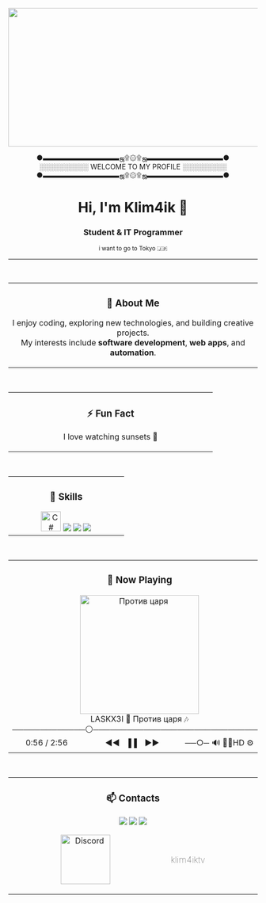 <p align="center">
  <img src="https://images.steamusercontent.com/ugc/929296966656994174/4FB27DE025C123ACF90706D096FAD126F703B34C/?imw=5000&imh=5000&ima=fit&impolicy=Letterbox&imcolor=%23000000&letterbox=false" width="1200" height="280" alt="Profile Image" />
</p>
<p align="center">
  ●▬▬▬▬▬▬▬▬▬▬▬ஜ۩۞۩ஜ▬▬▬▬▬▬▬▬▬▬▬●<br>
  ░░░░░░░░░░ WELCOME TO MY PROFILE ░░░░░░░░░<br>
  ●▬▬▬▬▬▬▬▬▬▬▬ஜ۩۞۩ஜ▬▬▬▬▬▬▬▬▬▬▬●
</p>

<h1 align="center">Hi, I'm Klim4ik 👋</h1>
<h3 align="center">Student & IT Programmer</h3>
<p align="center"><sub>i want to go to Tokyo 🇯🇵</sub></p>

---

<br>

<div align="center">

<table>
<tr>
<td align="center" width="50%">
  
### 🔭 About Me

I enjoy coding, exploring new technologies, and building creative projects.<br>
My interests include **software development**, **web apps**, and **automation**.

</td>
</tr>
</table>

<br>

<table>
<tr>
<td align="center" width="50%">

### ⚡ Fun Fact

I love watching sunsets 🌅

</td>
</tr>
</table>


<br>

<table>
<tr>
<td align="center" width="50%">

### 🌱 Skills

<img src="https://upload.wikimedia.org/wikipedia/commons/4/4f/Csharp_Logo.png" height="40" alt="C#" />
<img src="https://img.shields.io/badge/Ruby-CC342D?style=for-the-badge&logo=ruby&logoColor=white"/>
<img src="https://img.shields.io/badge/JavaScript-F7DF1E?style=for-the-badge&logo=javascript&logoColor=black"/>
<img src="https://img.shields.io/badge/HTML-E34F26?style=for-the-badge&logo=html5&logoColor=white"/>

</td>
</tr>
</table>

<br>

<table>
<tr>
<td align="center" width="50%">

### 🎵 Now Playing

<a href="https://www.youtube.com/watch?v=bpy9IRVTF3E&list=RDcghIlyfntHQ&index=2">
  <img src="https://img.youtube.com/vi/bpy9IRVTF3E/0.jpg" width="240" alt="Против царя">
</a>
<br>
LASKX3I 🎵 Против царя 🎶
<br>
─────────────⚪───────────────────────────────
<br>
0:56 / 2:56 ⠀⠀　　⠀         ◄◄⠀▐▐ ⠀►►　　　      ──○─ 🔊 🔀🔄HD ⚙
</td>
</tr>
</table>

<br>

<table>
<tr>
<td align="center" width="50%">

### 📫 Contacts

<a href="https://t.me/Kllm4ik"><img src="https://img.shields.io/badge/Telegram-26A5E4?style=for-the-badge&logo=telegram&logoColor=white"/></a>
<a href="https://vk.com/klimov135"><img src="https://img.shields.io/badge/VK-2787F5?style=for-the-badge&logo=vk&logoColor=white"/></a>
<a href="https://www.youtube.com/@kllim4ik"><img src="https://img.shields.io/badge/YouTube-FF0000?style=for-the-badge&logo=youtube&logoColor=white"/></a>

<p align="center">
  <img src="https://github.com/user-attachments/assets/d7566001-388c-4a67-bceb-cfe065556967" alt="Discord" width="100" height="100" style="vertical-align:middle" />
  <span style="font-size:1.1em; font-weight:100; margin-left:118px; vertical-align:middle;">klim4iktv</span>
</p>

</td>
</tr>
</table>

